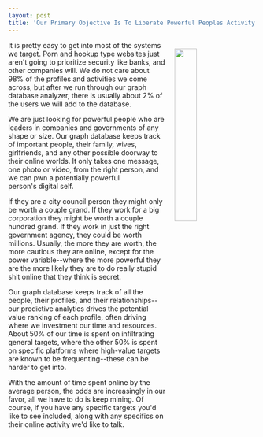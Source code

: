 ```yaml
---
layout: post
title: 'Our Primary Objective Is To Liberate Powerful Peoples Activity From Porn And Other Scandalous Online Destinations #DesignFiction'
---
```

<p><img style="padding: 15px;" src="https://s3.amazonaws.com/kinlane-productions/bw-icons/bw-premium-target.png" alt="" width="30%" align="right" /></p>
<p>It is pretty easy to get into most of the systems we target. Porn and hookup type websites just aren't going to prioritize security like banks, and other companies will. We do not care about 98% of the profiles and activities we come across, but after we run through our graph database analyzer, there is usually about 2% of the users we will add to the database.</p>
<p>We are just looking for powerful people who are leaders in companies and governments of any shape or size. Our graph database keeps track of important people, their family, wives, girlfriends, and any other possible doorway to their online worlds. It only takes one message, one photo or video, from the right person, and we can pwn a potentially powerful person's&nbsp;digital self.&nbsp;</p>
<p>If they are a city council person they might only be worth a couple grand. If they work for a big corporation they might be worth a couple hundred grand. If they work in just the right government agency, they could be worth millions. Usually, the more they are worth, the more cautious they are online, except for the power variable--where the more powerful they are the more likely they are to do really stupid shit online that they think is secret.</p>
<p>Our graph database keeps track of all the people, their profiles, and their relationships--our predictive analytics drives the potential value ranking of each profile, often driving where we investment our time and resources. About 50% of our time is spent on infiltrating general targets, where the other 50% is spent on specific platforms where high-value targets are known to be frequenting--these can be harder to get into.</p>
<p>With the amount of time spent online by the average person, the odds are increasingly in our favor, all we have to do is keep mining. Of course, if you have any specific targets you'd like to see included, along with any specifics on their online activity we'd like to talk.</p>